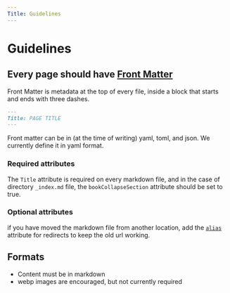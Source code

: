 ```yaml
---
Title: Guidelines
---
```


# Guidelines

## Every page should have [Front Matter](https://gohugo.io/content-management/front-matter/)

Front Matter is metadata at the top of every file, inside a block that starts and ends with three dashes.

```md
---
Title: PAGE TITLE
---
```

Front matter can be in (at the time of writing) yaml, toml, and json. We currently define it in yaml format.

### Required attributes

The `Title` attribute is required on every markdown file, and in the case of directory `_index.md` file, the `bookCollapseSection` attribute should be set to true.

### Optional attributes

if you have moved the markdown file from another location, add the [`alias`](https://gohugo.io/content-management/urls/#aliases) attribute for redirects to keep the old url working.

## Formats

* Content must be in markdown
* webp images are encouraged, but not currently required